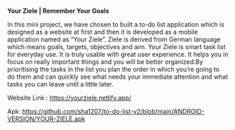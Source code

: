 **Your Ziele | Remember Your Goals**

In this mini project, we have chosen to built a to-do list application which is designed as a website at first and then it is developed as a mobile application named as “Your Ziele”. Ziele is derived from German language which means goals, targets, objectives and aim. Your Ziele is smart task list for everyday use. It is truly usable with great user experience. It helps you in focus on really important things and you will be better organized.By prioritising the tasks in the list you plan the order in which you’re going to do them and can quickly see what needs your immediate attention and what tasks you can leave until a little later.

Website Link : https://yourziele.netlify.app/

Apk: https://github.com/sha1207/to-do-list-v2/blob/main/ANDROID-VERSION/YOUR-ZIELE.apk

